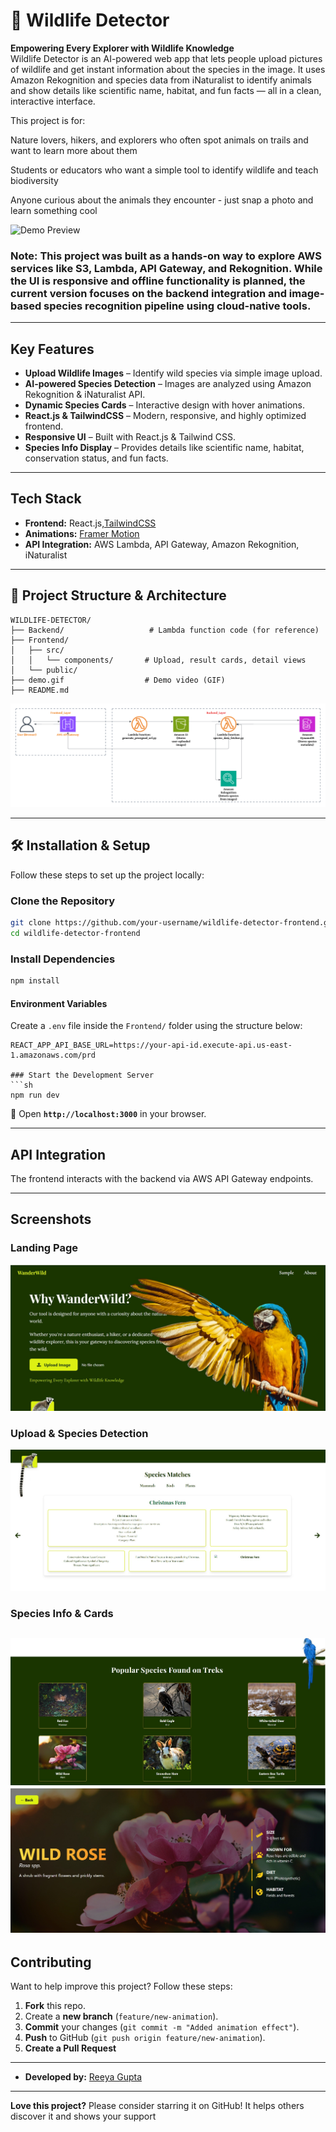 # 🐾 Wildlife Detector 

**Empowering Every Explorer with Wildlife Knowledge**  
Wildlife Detector is an AI-powered web app that lets people upload pictures of wildlife and get instant information about the species in the image. It uses Amazon Rekognition and species data from iNaturalist to identify animals and show details like scientific name, habitat, and fun facts — all in a clean, interactive interface.

This project is for:

Nature lovers, hikers, and explorers who often spot animals on trails and want to learn more about them

Students or educators who want a simple tool to identify wildlife and teach biodiversity

Anyone curious about the animals they encounter - just snap a photo and learn something cool

![Demo Preview](./Demo.gif)

### Note: This project was built as a hands-on way to explore AWS services like S3, Lambda, API Gateway, and Rekognition. While the UI is responsive and offline functionality is planned, the current version focuses on the backend integration and image-based species recognition pipeline using cloud-native tools.

---

## Key Features
- **Upload Wildlife Images** – Identify wild species via simple image upload.
- **AI-powered Species Detection** – Images are analyzed using Amazon Rekognition & iNaturalist API.
- **Dynamic Species Cards** – Interactive design with hover animations.
- **React.js & TailwindCSS** – Modern, responsive, and highly optimized frontend.
- **Responsive UI** – Built with React.js & Tailwind CSS.
- **Species Info Display** – Provides details like scientific name, habitat, conservation status, and fun facts.

---

## Tech Stack
- **Frontend:** React.js,[TailwindCSS](https://tailwindcss.com/)
- **Animations:** [Framer Motion](https://www.framer.com/motion/)
- **API Integration:** AWS Lambda, API Gateway, Amazon Rekognition, iNaturalist

---

## 📂 Project Structure & Architecture
```
WILDLIFE-DETECTOR/
├── Backend/                   # Lambda function code (for reference)
├── Frontend/                 
│   ├── src/                  
│   │   └── components/       # Upload, result cards, detail views
│   └── public/               
├── demo.gif                  # Demo video (GIF)
├── README.md                 
```
![Architecture](./Architecture.png)

---

## 🛠️ Installation & Setup
Follow these steps to set up the project locally:

### Clone the Repository
```sh
git clone https://github.com/your-username/wildlife-detector-frontend.git
cd wildlife-detector-frontend
```

### Install Dependencies
```sh
npm install
```
#### Environment Variables

Create a `.env` file inside the `Frontend/` folder using the structure below:

```env
REACT_APP_API_BASE_URL=https://your-api-id.execute-api.us-east-1.amazonaws.com/prd

### Start the Development Server
```sh
npm run dev
```
🔹 Open **`http://localhost:3000`** in your browser.

---

##  API Integration
The frontend interacts with the backend via AWS API Gateway endpoints.

---

##  Screenshots
###  **Landing Page**
![Landing Page](./Frontend/public/images/LandingPage.jpg)

###  **Upload & Species Detection**
![Upload & Detection](./Frontend/public/images/Results.jpg)

###  **Species Info & Cards**
![Species Cards](./Frontend/public/images/Cards.jpg)
![Species Cards](./Frontend/public/images/CardDetails.jpg)
---

##  Contributing
Want to help improve this project? Follow these steps:
1. **Fork** this repo.
2. Create a **new branch** (`feature/new-animation`).
3. **Commit** your changes (`git commit -m "Added animation effect"`).
4. **Push** to GitHub (`git push origin feature/new-animation`).
5. **Create a Pull Request** 


---

- **Developed by:** [Reeya Gupta](https://github.com/reeya123)

---

 **Love this project?** Please consider starring it on GitHub! It helps others discover it and shows your support 

